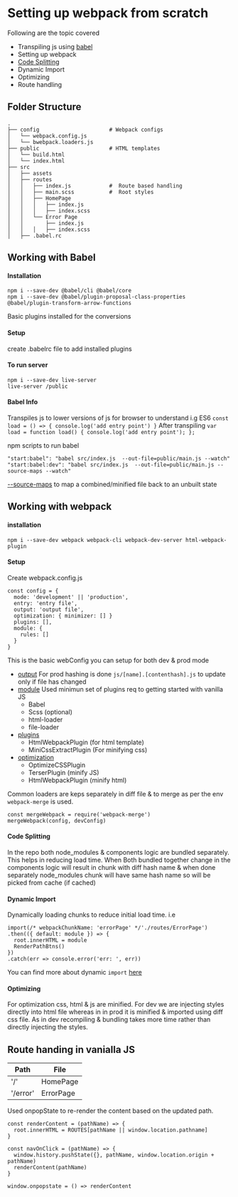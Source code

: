 # Setting up webpack from scratch

Following are the topic covered
  - Transpiling js using [babel][babel]
  - Setting up webpack
  - [Code Splitting][wb-codeSplitting]
  - Dynamic Import
  - Optimizing
  - Route handling

## Folder Structure
```
.
├── config                      # Webpack configs
│   └── webpack.config.js       
│   └── bwebpack.loaders.js     
├── public                      # HTML templates
│   └── build.html              
│   └── index.html              
├── src                     
│   ├── assets                          
│   ├── routes
│   │   ├── index.js            #  Route based handling
│   │   ├── main.scss           #  Root styles
│   │   ├── HomePage             
│   │   │   ├── index.js     
│   │   │   ├── index.scss  
│   │   └── Error Page       
│   │       ├── index.js    
│   │   │   ├── index.scss
│   ├── .babel.rc   
```



## Working with Babel
#### Installation
```
npm i --save-dev @babel/cli @babel/core
npm i --save-dev @babel/plugin-proposal-class-properties @babel/plugin-transform-arrow-functions
```
Basic plugins installed for the conversions
#### Setup
create .babelrc file to add installed plugins
#### To run server
```
npm i --save-dev live-server
live-server /public
```

#### Babel Info
Transpiles js to lower versions of js for browser to understand
i.g
ES6
`const load = () => { console.log('add entry point') }`
After transpiling
`
var load = function load() {
  console.log('add entry point');
};
`

npm scripts to run babel
```
"start:babel": "babel src/index.js  --out-file=public/main.js --watch"
"start:babel:dev": "babel src/index.js  --out-file=public/main.js --source-maps --watch"
```
[--source-maps][sourcemapRef] to map a combined/minified file back to an unbuilt state

[sourcemapRef]: https://www.html5rocks.com/en/tutorials/developertools/sourcemaps/


## Working with webpack

#### installation
```
npm i --save-dev webpack webpack-cli webpack-dev-server html-webpack-plugin
```
#### Setup
Create webpack.config.js
```
const config = {
  mode: 'development' || 'production',
  entry: 'entry file',
  output: 'output file',
  optimization: { minimizer: [] }
  plugins: [],
  module: {
    rules: []
  }
}
```
This is the basic webConfig you can setup for both dev & prod mode
- [output][wb-output]
    For prod  hashing is done `js/[name].[contenthash].js` to update only if file has changed
- [module][wb-module]
    Used minimun set of plugins req to getting started with vanilla JS
    - Babel
    - Scss (optional)
    - html-loader
    - file-loader
- [plugins][wb-plugin]
    - HtmlWebpackPlugin (for html template)
    - MiniCssExtractPlugin (For minifying css)
- [optimization][wb-optmization]
    - OptimizeCSSPlugin
    - TerserPlugin (minify JS)
    - HtmlWebpackPlugin (minify html)

Common loaders are keps separately in diff file & to merge as per the env
`webpack-merge` is used.
```
const mergeWebpack = require('webpack-merge')
mergeWebpack(config, devConfig)
```

#### Code Splitting
In the repo both node_modules & components logic are bundled separately. This helps in reducing load time. When Both bundled together change in the components logic will result in chunk with diff hash name & when done separately node_modules chunk will have same hash name so will be picked from cache (if cached)

#### Dynamic Import
  Dynamically loading chunks to reduce initial load time.
  i.e
  ```
  import(/* webpackChunkName: 'errorPage' */'./routes/ErrorPage')
  .then(({ default: module }) => {
    root.innerHTML = module
    RenderPathBtns()
  })
  .catch(err => console.error('err: ', err))
  ```
  You can find more about dynamic `import` [here][dyimport]

#### Optimizing
  For optimization css, html & js are minified. For dev we are injecting styles directly into html file whereas in in prod it is minified & imported using diff css file. As in dev recompiling & bundling takes more time rather than directly injecting the styles.

## Route handing in vanialla JS
| Path | File |
| ------ | ------ |
| '/' | HomePage |
| '/error' | ErrorPage |

Used onpopState to re-render the content based on the updated path.
```
const renderContent = (pathName) => {
  root.innerHTML = ROUTES[pathName || window.location.pathname]
}

const navOnClick = (pathName) => {
  window.history.pushState({}, pathName, window.location.origin + pathName)
  renderContent(pathName)
}

window.onpopstate = () => renderContent
```

[babel]: https://babeljs.io/docs/en/
[wb-plugin]: https://webpack.js.org/plugins/
[wb-module]: https://webpack.js.org/configuration/module/
[wb-output]: https://webpack.js.org/configuration/output/
[wb-codeSplitting]: https://webpack.js.org/guides/code-splitting/
[wb-optmization]: https://webpack.js.org/configuration/optimization/
[dyimport]: https://developer.mozilla.org/en-US/docs/Web/JavaScript/Reference/Statements/import
